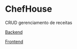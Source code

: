 # ChefHouse

CRUD gerenciamento de receitas

[Backend](./backend/README.md)

[Frontend](./frontend/README.md)